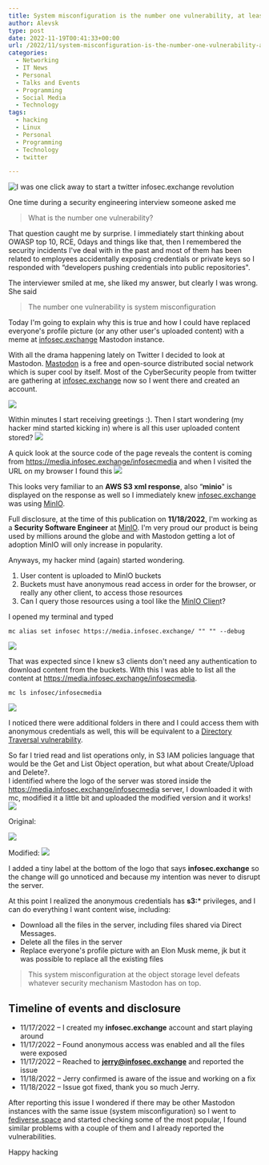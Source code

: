 ```yaml
---
title: System misconfiguration is the number one vulnerability, at least for Mastodon according to Websec
author: Alevsk
type: post
date: 2022-11-19T00:41:33+00:00
url: /2022/11/system-misconfiguration-is-the-number-one-vulnerability-at-least-for-mastodon/
categories:
  - Networking
  - IT News
  - Personal
  - Talks and Events
  - Programming
  - Social Media
  - Technology
tags:
  - hacking
  - Linux
  - Personal
  - Programming
  - Technology
  - twitter

---
```

![I was one click away to start a twitter infosec.exchange revolution](/images/gilfoyle-1200x626.png)

One time during a security engineering interview someone asked me


> What is the number one vulnerability?
  


That question caught me by surprise. I immediately start thinking about OWASP top 10, RCE, 0days and things like that, then I remembered the security incidents I've deal with in the past and most of them has been related to employees accidentally exposing credentials or private keys so I responded with “developers pushing credentials into public repositories".

The interviewer smiled at me, she liked my answer, but clearly I was wrong. She said


> The number one vulnerability is system misconfiguration
  


Today I'm going to explain why this is true and how I could have replaced everyone's profile picture (or any other user's uploaded content) with a meme at [infosec.exchange][1] Mastodon instance.

  
With all the drama happening lately on Twitter I decided to look at Mastodon. [Mastodon][2] is a free and open-source distributed social network which is super cool by itself. Most of the CyberSecurity people from twitter are gathering at [infosec.exchange][1] now so I went there and created an account.

![](/images/mastodon-alevsk-478x800.png)

Within minutes I start receiving greetings :). Then I start wondering (my hacker mind started kicking in) where is all this user uploaded content stored?
![](/images/html-source-code-1200x376.png)  

A quick look at the source code of the page reveals the content is coming from https://media.infosec.exchange/infosecmedia and when I visited the URL on my browser I found this
![](/images/minio-infosec-exchange.png)  

This looks very familiar to an **AWS S3 xml response**, also “**minio**" is displayed on the response as well so I immediately knew [infosec.exchange][1] was using [MinIO][3].

Full disclosure, at the time of this publication on **11/18/2022**, I'm working as a **Security Software Engineer** at [MinIO](https://www.alevsk.com/2020/03/build-your-own-private-cloud-at-home-with-a-raspberry-pi-minio/). I'm very proud our product is being used by millions around the globe and with Mastodon getting a lot of adoption MinIO will only increase in popularity.

Anyways, my hacker mind (again) started wondering. 

  1. User content is uploaded to MinIO buckets
  2. Buckets must have anonymous read access in order for the browser, or really any other client, to access those resources
  3. Can I query those resources using a tool like the [MinIO Clien][4]t?

I opened my terminal and typed

```Text only
mc alias set infosec https://media.infosec.exchange/ "" "" --debug
```
![](/images/infosec-mc-alias-set-1082x800.png)

That was expected since I knew s3 clients don't need any authentication to download content from the buckets. WIth this I was able to list all the content at https://media.infosec.exchange/infosecmedia.

```Text only
mc ls infosec/infosecmedia
```
![](/images/infosec-exchange-listing.png)  

I noticed there were additional folders in there and I could access them with anonymous credentials as well, this will be equivalent to a [Directory Traversal vulnerability][5].

So far I tried read and list operations only, in S3 IAM policies language that would be the Get and List Object operation, but what about Create/Upload and Delete?.  
I identified where the logo of the server was stored inside the https://media.infosec.exchange/infosecmedia server, I downloaded it with mc, modified it a little bit and uploaded the modified version and it works!
![](/images/infosec-exchange-logo-replace-1200x455.png)  

Original:

![](/images/infosec-logo-original-1020x800.png)

Modified:
![](/images/infosec-logo-modified.png)  

I added a tiny label at the bottom of the logo that says **infosec.exchange** so the change will go unnoticed and because my intention was never to disrupt the server.

At this point I realized the anonymous credentials has **s3:*** privileges, and I can do everything I want content wise, including:

  * Download all the files in the server, including files shared via Direct Messages.
  * Delete all the files in the server
  * Replace everyone's profile picture with an Elon Musk meme, jk but it was possible to replace all the existing files


> This system misconfiguration at the object storage level defeats whatever security mechanism Mastodon has on top.
  


## Timeline of events and disclosure

  * 11/17/2022 – I created my **infosec.exchange** account and start playing around
  * 11/17/2022 – Found anonymous access was enabled and all the files were exposed
  * 11/17/2022 – Reached to **jerry@infosec.exchange** and reported the issue
  * 11/18/2022 – Jerry confirmed is aware of the issue and working on a fix
  * 11/18/2022 – Issue got fixed, thank you so much Jerry.

After reporting this issue I wondered if there may be other Mastodon instances with the same issue (system misconfiguration) so I went to [fediverse.space][6] and started checking some of the most popular, I found similar problems with a couple of them and I already reported the vulnerabilities.

Happy hacking

 [1]: https://infosec.exchange/
 [2]: https://en.wikipedia.org/wiki/Mastodon_(software)
 [3]: https://min.io/
 [4]: https://min.io/docs/minio/linux/reference/minio-mc.html
 [5]: https://en.wikipedia.org/wiki/Directory_traversal_attack
 [6]: https://www.fediverse.space/instances
